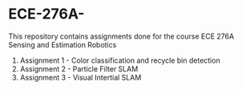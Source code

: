 # ECE-276A-
This repository contains assignments done for the course ECE 276A Sensing and Estimation Robotics

1. Assignment 1 - Color classification and recycle bin detection
2. Assignment 2 - Particle Filter SLAM
3. Assignment 3 - Visual Intertial SLAM
